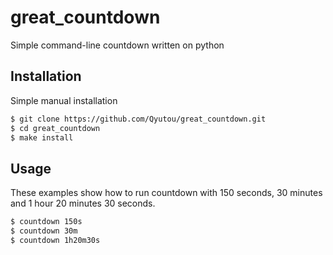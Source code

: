 # great_countdown
Simple command-line countdown written on python

## Installation
Simple manual installation
```bash
$ git clone https://github.com/Qyutou/great_countdown.git
$ cd great_countdown
$ make install
```

## Usage
These examples show how to run countdown with 150 seconds, 30 minutes and 1 hour 20 minutes 30 seconds.
```bash
$ countdown 150s
$ countdown 30m
$ countdown 1h20m30s
```